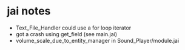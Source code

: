 # jai notes

- Text_File_Handler could use a for loop iterator
- got a crash using get_field (see main.jai)
- volume_scale_due_to_entity_manager in Sound_Player/module.jai